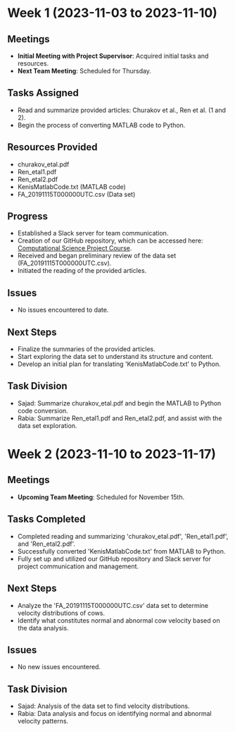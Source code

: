 # Week 1 (2023-11-03 to 2023-11-10)

## Meetings

- **Initial Meeting with Project Supervisor**: Acquired initial tasks and resources.
- **Next Team Meeting**: Scheduled for Thursday.

## Tasks Assigned

- Read and summarize provided articles: Churakov et al., Ren et al. (1 and 2).
- Begin the process of converting MATLAB code to Python.

## Resources Provided

- churakov_etal.pdf
- Ren_etal1.pdf
- Ren_etal2.pdf
- KenisMatlabCode.txt (MATLAB code)
- FA_20191115T000000UTC.csv (Data set)

## Progress

- Established a Slack server for team communication.
- Creation of our GitHub repository, which can be accessed here: [Computational Science Project Course](https://github.com/Sajad-Sharhani/Computational-Science-Project-Course).
- Received and began preliminary review of the data set (FA_20191115T000000UTC.csv).
- Initiated the reading of the provided articles.

## Issues

- No issues encountered to date.

## Next Steps

- Finalize the summaries of the provided articles.
- Start exploring the data set to understand its structure and content.
- Develop an initial plan for translating 'KenisMatlabCode.txt' to Python.

## Task Division

- Sajad: Summarize churakov_etal.pdf and begin the MATLAB to Python code conversion.
- Rabia: Summarize Ren_etal1.pdf and Ren_etal2.pdf, and assist with the data set exploration.

# Week 2 (2023-11-10 to 2023-11-17)

## Meetings

- **Upcoming Team Meeting**: Scheduled for November 15th.

## Tasks Completed

- Completed reading and summarizing 'churakov_etal.pdf', 'Ren_etal1.pdf', and 'Ren_etal2.pdf'.
- Successfully converted 'KenisMatlabCode.txt' from MATLAB to Python.
- Fully set up and utilized our GitHub repository and Slack server for project communication and management.

## Next Steps

- Analyze the 'FA_20191115T000000UTC.csv' data set to determine velocity distributions of cows.
- Identify what constitutes normal and abnormal cow velocity based on the data analysis.

## Issues

- No new issues encountered.

## Task Division

- Sajad: Analysis of the data set to find velocity distributions.
- Rabia: Data analysis and focus on identifying normal and abnormal velocity patterns.
